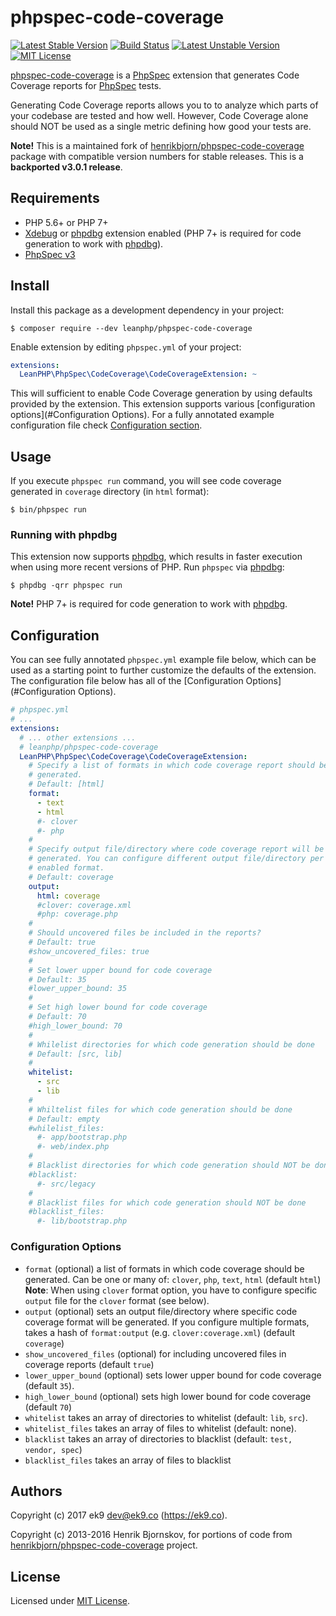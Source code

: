 phpspec-code-coverage
=====================
[![Latest Stable Version](https://poser.pugx.org/leanphp/phpspec-code-coverage/v/stable)](https://packagist.org/packages/leanphp/phpspec-code-coverage)
[![Build Status][travis-image]][travis-url]
[![Latest Unstable Version](https://poser.pugx.org/leanphp/phpspec-code-coverage/v/unstable)](https://packagist.org/packages/leanphp/phpspec-code-coverage)
[![MIT License](https://poser.pugx.org/leanphp/phpspec-code-coverage/license)](https://packagist.org/packages/leanphp/phpspec-code-coverage)

[phpspec-code-coverage][0] is a [PhpSpec][2] extension that generates Code
Coverage reports for [PhpSpec][2] tests.

Generating Code Coverage reports allows you to to analyze which parts of your
codebase are tested and how well. However, Code Coverage alone should NOT be
used as a single metric defining how good your tests are.

**Note!** This is a maintained fork of [henrikbjorn/phpspec-code-coverage][1]
package with compatible version numbers for stable releases. This is
a **backported v3.0.1 release**.

## Requirements

- PHP 5.6+ or PHP 7+
- [Xdebug][3] or [phpdbg][4] extension enabled (PHP 7+ is required for code
  generation to work with [phpdbg][4]).
- [PhpSpec v3][2]

## Install

Install this package as a development dependency in your project:

    $ composer require --dev leanphp/phpspec-code-coverage

Enable extension by editing `phpspec.yml` of your project:

``` yaml
extensions:
  LeanPHP\PhpSpec\CodeCoverage\CodeCoverageExtension: ~
```

This will sufficient to enable Code Coverage generation by using defaults
provided by the extension. This extension supports various [configuration
options](#Configuration Options). For a fully annotated example configuration
file check [Configuration section](#Configuration).

## Usage

If you execute `phpspec run` command, you will see code coverage generated in `coverage` directory (in `html` format):

    $ bin/phpspec run

### Running with phpdbg

This extension now supports [phpdbg][4], which results in faster execution when
using more recent versions of PHP. Run `phpspec` via [phpdbg][4]:

    $ phpdbg -qrr phpspec run

**Note!** PHP 7+ is required for code generation to work with [phpdbg][4].

## Configuration

You can see fully annotated `phpspec.yml` example file below, which can be used
as a starting point to further customize the defaults of the extension. The
configuration file below has all of the [Configuration Options](#Configuration
Options).

```yaml
# phpspec.yml
# ...
extensions:
  # ... other extensions ...
  # leanphp/phpspec-code-coverage
  LeanPHP\PhpSpec\CodeCoverage\CodeCoverageExtension:
    # Specify a list of formats in which code coverage report should be
    # generated.
    # Default: [html]
    format:
      - text
      - html
      #- clover
      #- php
    #
    # Specify output file/directory where code coverage report will be
    # generated. You can configure different output file/directory per
    # enabled format.
    # Default: coverage
    output:
      html: coverage
      #clover: coverage.xml
      #php: coverage.php
    #
    # Should uncovered files be included in the reports?
    # Default: true
    #show_uncovered_files: true
    #
    # Set lower upper bound for code coverage
    # Default: 35
    #lower_upper_bound: 35
    #
    # Set high lower bound for code coverage
    # Default: 70
    #high_lower_bound: 70
    #
    # Whilelist directories for which code generation should be done
    # Default: [src, lib]
    #
    whitelist:
      - src
      - lib
    #
    # Whiltelist files for which code generation should be done
    # Default: empty
    #whilelist_files:
      #- app/bootstrap.php
      #- web/index.php
    #
    # Blacklist directories for which code generation should NOT be done
    #blacklist:
      #- src/legacy
    #
    # Blacklist files for which code generation should NOT be done
    #blacklist_files:
      #- lib/bootstrap.php
```

### Configuration Options

* `format` (optional) a list of formats in which code coverage should be
  generated. Can be one or many of: `clover`, `php`, `text`, `html` (default
  `html`)
  **Note**: When using `clover` format option, you have to configure specific
  `output` file for the `clover` format (see below).
* `output` (optional) sets an output file/directory where specific code
  coverage format will be generated. If you configure multiple formats, takes
  a hash of `format:output` (e.g. `clover:coverage.xml`) (default `coverage`)
* `show_uncovered_files` (optional) for including uncovered files in coverage
  reports (default `true`)
* `lower_upper_bound` (optional) sets lower upper bound for code coverage
  (default `35`).
* `high_lower_bound` (optional) sets high lower bound for code coverage
  (default `70`)
* `whitelist` takes an array of directories to whitelist (default: `lib`,
  `src`).
* `whitelist_files` takes an array of files to whitelist (default: none).
* `blacklist` takes an array of directories to blacklist (default: `test,
  vendor, spec`)
* `blacklist_files` takes an array of files to blacklist

## Authors

Copyright (c) 2017 ek9 <dev@ek9.co> (https://ek9.co).

Copyright (c) 2013-2016 Henrik Bjornskov, for portions of code from
[henrikbjorn/phpspec-code-coverage][1] project.

## License

Licensed under [MIT License](LICENSE).

[0]: https://github.com/leanphp/phpspec-code-coverage
[1]: https://github.com/henrikbjorn/PhpSpecCodeCoverageExtension
[2]: http://www.phpspec.net/en/stable
[3]: https://xdebug.org/
[4]: http://phpdbg.com/

[travis-image]: https://travis-ci.org/leanphp/phpspec-code-coverage.svg
[travis-url]: https://travis-ci.org/leanphp/phpspec-code-coverage

